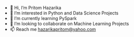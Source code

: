 - 👋 Hi, I’m Pritom Hazarika
- 👀 I’m interested in Python and Data Science Projects
- 🌱 I’m currently learning PySpark
- 💞️ I’m looking to collaborate on Machine Learning Projects
- 📫 Reach me hazarikapritom@yahoo.com

<!---
pritom-hazarika/pritom-hazarika is a ✨ special ✨ repository because its `README.md` (this file) appears on your GitHub profile.
You can click the Preview link to take a look at your changes.
--->
